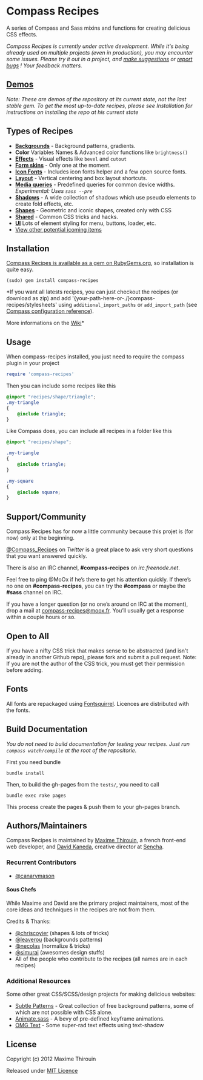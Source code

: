 # Compass Recipes

A series of Compass and Sass mixins and functions for creating delicious CSS effects.

_Compass Recipes is currently under active development. While it's being already used on multiple projects (even in production), you may encounter some issues. Please try it out in a project, and [make suggestions](https://github.com/MoOx/compass-recipes/issues/new) or [report bugs](https://github.com/MoOx/compass-recipes/issues) ! Your feedback matters._

## [Demos](http://moox.github.com/compass-recipes/)

_Note: These are demos of the repository at its current state, *not* the last stable gem. To get the most up-to-date recipes, please see Installation for instructions on installing the repo at his current state_

## Types of Recipes

* **[Backgrounds](http://moox.github.com/compass-recipes/recipes/background/)** - Background patterns, gradients.
* **Color** Variables Names & Advanced color functions like `brightness()`
* **[Effects](http://moox.github.com/compass-recipes/recipes/effect/)** - Visual effects like `bevel` and `cutout`
* **[Form skins](http://moox.github.com/compass-recipes/recipes/form/skin/)** - Only one at the moment.
* **[Icon Fonts](http://moox.github.com/compass-recipes/recipes/icon-fonts)** - Includes icon fonts helper and a few open source fonts.
* **[Layout](http://moox.github.com/compass-recipes/recipes/layout)** - Vertical centering and box layout shortcuts.
* **[Media queries](http://moox.github.com/compass-recipes/recipes/media-queries)** - Predefined queries for common device widths. *Experimental: Uses `sass --pre`*
* **[Shadows](http://moox.github.com/compass-recipes/recipes/shadow/)** - A wide collection of shadows which use pseudo elements to create fold effects, etc.
* **[Shapes](http://moox.github.com/compass-recipes/recipes/shape/)** - Geometric and iconic shapes, created only with CSS
* **[Shared](http://moox.github.com/compass-recipes/recipes/shared/)** - Common CSS tricks and hacks.
* **[UI](http://moox.github.com/compass-recipes/recipes/ui/)** Lots of element styling for menu, buttons, loader, etc.
* [View other potential icoming items](https://github.com/MoOx/compass-recipes/issues?labels=enhancement%2Cfeature)

## Installation

[Compass Recipes is available as a gem on RubyGems.org](https://rubygems.org/gems/compass-recipes), so installation is quite easy.

```shell
(sudo) gem install compass-recipes
```

*If you want all latests recipes, you can just checkout the recipes (or download as zip) and add '{your-path-here-or-./}compass-recipes/stylesheets' using `additional_import_paths` or `add_import_path` (see [Compass configuration reference](http://compass-style.org/help/tutorials/configuration-reference/)).

More informations on the [Wiki](https://github.com/MoOx/compass-recipes/wiki)*


## Usage

When compass-recipes installed, you just need to require the compass plugin in your project

```ruby
require 'compass-recipes'
```

Then you can include some recipes like this

```scss
@import "recipes/shape/triangle";
.my-triangle
{
    @include triangle;
}
```

Like Compass does, you can include all recipes in a folder like this

```scss
@import "recipes/shape";

.my-triangle
{
    @include triangle;
}

.my-square
{
    @include square;
}
```

## Support/Community

Compass Recipes has for now a little community because this projet is (for now) only at the beginning.

[@Compass_Recipes](https://twitter.com/#!/Compass_Recipes) on _Twitter_ is a great place to ask very short questions that you want answered quickly.

There is also an IRC channel, **#compass-recipes** on _irc.freenode.net_.

Feel free to ping @MoOx if he’s there to get his attention quickly. If there’s no one on **#compass-recipes**, you can try the **#compass** or maybe the **#sass** channel on IRC.

If you have a longer question (or no one’s around on IRC at the moment), drop a mail at [compass-recipes@moox.fr](mailto:compass-recipes@moox.fr). You’ll usually get a response within a couple hours or so.

## Open to All

If you have a nifty CSS trick that makes sense to be abstracted (and isn't already in another Github repo), please fork and submit a pull request. Note: If you are not the author of the CSS trick, you must get their permission before adding.

## Fonts

All fonts are repackaged using [Fontsquirrel](http://www.fontsquirrel.com/fontface/generator).
Licences are distributed with the fonts.

## Build Documentation

*You do not need to build documentation for testing your recipes.*
*Just run `compass watch/compile` at the root of the repositorie.*

First you need bundle

```bundle install```

Then, to build the gh-pages from the `tests/`, you need to call

```bundle exec rake pages```

This process create the pages & push them to your gh-pages branch.

## Authors/Maintainers

Compass Recipes is maintained by [Maxime Thirouin](http://moox.fr), a french front-end web developer, and [David Kaneda](http://www.davidkaneda.com), creative director at [Sencha](http://www.sencha.com).

### Recurrent Contributors

* [@canarymason](https://github.com/canarymason)

#### Sous Chefs

While Maxime and David are the primary project maintainers, most of the core ideas and techniques in the recipes are not from them.

Credits & Thanks:

* [@chriscoyier](https://github.com/chriscoyier) (shapes & lots of tricks)
* [@leaverou](https://github.com/leaverou) (backgrounds patterns)
* [@necolas](https://github.com/necolas) (normalize & tricks)
* [@simurai](https://github.com/simurai) (awesomes design stuffs)
* All of the people who contribute to the recipes (all names are in each recipes)

### Additional Resources

Some other great CSS/SCSS/design projects for making delicious websites:

* [Subtle Patterns](http://subtlepatterns.com/) - Great collection of free background patterns, some of which are not possible with CSS alone.
* [Animate.sass](https://github.com/adamstac/animate.sass) - A bevy of pre-defined keyframe animations.
* [OMG Text](http://jaredhardy.com/omg-text/) - Some super-rad text effects using text-shadow


## License

Copyright (c) 2012 Maxime Thirouin

Released under [MIT Licence](http://moox.mit-license.org/)